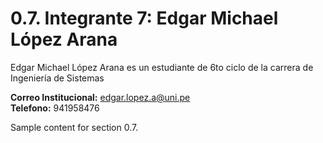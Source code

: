 # 0.7. Integrante 7: Edgar Michael López Arana

Edgar Michael López Arana es un estudiante de 6to ciclo de la carrera de Ingeniería de Sistemas

**Correo Institucional:** edgar.lopez.a@uni.pe\
**Telefono:** 941958476


Sample content for section 0.7.